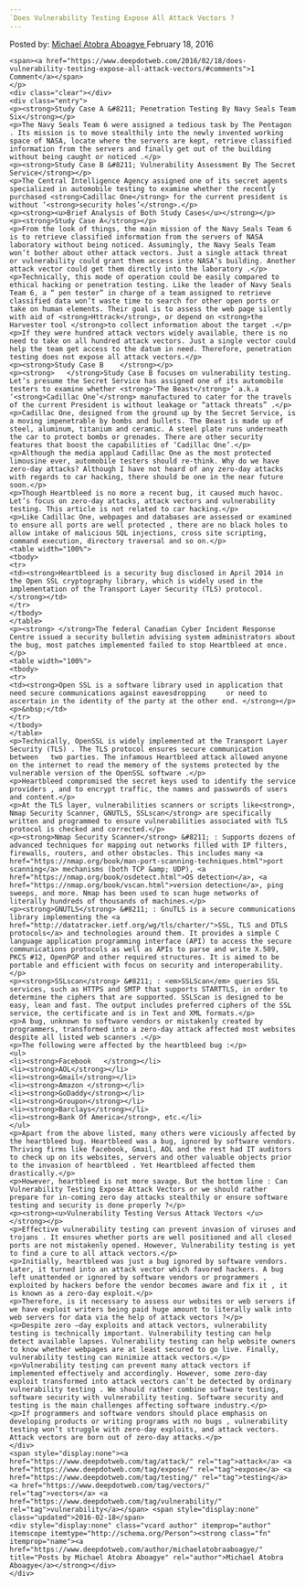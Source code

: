 ```yaml
---
`Does Vulnerability Testing Expose All Attack Vectors ?
---
```

<article class="post-listing post-13268 post type-post status-publish format-standard has-post-thumbnail hentry category-deepdot-news tag-attack tag-expose tag-testing tag-vectors tag-vulnerability">
    <div class="post-inner">
        <span>Posted by: <a href="https://www.deepdotweb.com/author/michaelatobraaboagye/" title="">Michael Atobra Aboagye </a></span>
    <span>February 18, 2016</span>
    
    <span><a href="https://www.deepdotweb.com/2016/02/18/does-vulnerability-testing-expose-all-attack-vectors/#comments">1 Comment</a></span>
    </p>
    <div class="clear"></div>
    <div class="entry">
    <p><strong>Study Case A &#8211; Penetration Testing By Navy Seals Team Six</strong></p>
    <p>The Navy Seals Team 6 were assigned a tedious task by The Pentagon . Its mission is to move stealthily into the newly invented working space of NASA, locate where the servers are kept, retrieve classified information from the servers and finally get out of the building without being caught or noticed .</p>
    <p><strong>Study Case B &#8211; Vulnerability Assessment By The Secret Service</strong></p>
    <p>The Central Intelligence Agency assigned one of its secret agents specialized in automobile testing to examine whether the recently purchased <strong>Cadillac One</strong> for the current president is without ‘<strong>security holes’</strong>.</p>
    <p><strong><u>Brief Analysis of Both Study Cases</u></strong></p>
    <p><strong>Study Case A</strong></p>
    <p>From the look of things, the main mission of the Navy Seals Team 6 is to retrieve classified information from the servers of NASA laboratory without being noticed. Assumingly, the Navy Seals Team won’t bother about other attack vectors. Just a single attack threat or vulnerability could grant them access into NASA’s building. Another attack vector could get them directly into the laboratory .</p>
    <p>Technically, this mode of operation could be easily compared to ethical hacking or penetration testing. Like the leader of Navy Seals Team 6, a “ pen tester” in charge of a team assigned to retrieve classified data won’t waste time to search for other open ports or take on human elements. Their goal is to assess the web page silently with aid of <strong>Httrack</strong>, or depend on <strong>the Harvester tool </strong>to collect information about the target .</p>
    <p>If they were hundred attack vectors widely available, there is no need to take on all hundred attack vectors. Just a single vector could help the team get access to the datum in need. Therefore, penetration testing does not expose all attack vectors.</p>
    <p><strong>Study Case B    </strong></p>
    <p><strong>   </strong>Study Case B focuses on vulnerability testing. Let’s presume the Secret Service has assigned one of its automobile testers to examine whether <strong>‘The Beast</strong>’ a.k.a ‘<strong>Cadillac One’</strong> manufactured to cater for the travels of the current President is without leakage or “attack threats” .</p>
    <p>Cadillac One, designed from the ground up by the Secret Service, is a moving impenetrable by bombs and bullets. The Beast is made up of steel, aluminum, titanium and ceramic. A steel plate runs underneath the car to protect bombs or grenades. There are other security features that boost the capabilities of ‘Cadillac One’.</p>
    <p>Although the media applaud Cadillac One as the most protected limousine ever, automobile testers should re-think. Why do we have zero-day attacks? Although I have not heard of any zero-day attacks with regards to car hacking, there should be one in the near future soon.</p>
    <p>Though Heartbleed is no more a recent bug, it caused much havoc. Let’s focus on zero-day attacks, attack vectors and vulnerability testing. This article is not related to car hacking.</p>
    <p>Like Cadillac One, webpages and databases are assessed or examined to ensure all ports are well protected , there are no black holes to allow intake of malicious SQL injections, cross site scripting, command execution, directory traversal and so on.</p>
    <table width="100%">
    <tbody>
    <tr>
    <td><strong>Heartbleed is a security bug disclosed in April 2014 in the Open SSL cryptography library, which is widely used in the implementation of the Transport Layer Security (TLS) protocol. </strong></td>
    </tr>
    </tbody>
    </table>
    <p><strong> </strong>The federal Canadian Cyber Incident Response Centre issued a security bulletin advising system administrators about the bug, most patches implemented failed to stop Heartbleed at once.</p>
    <table width="100%">
    <tbody>
    <tr>
    <td><strong>Open SSL is a software library used in application that need secure communications against eavesdropping     or need to ascertain in the identity of the party at the other end. </strong></p>
    <p>&nbsp;</td>
    </tr>
    </tbody>
    </table>
    <p>Technically, OpenSSL is widely implemented at the Transport Layer Security (TLS) . The TLS protocol ensures secure communication between   two parties. The infamous Heartbleed attack allowed anyone on the internet to read the memory of the systems protected by the vulnerable version of the OpenSSL software .</p>
    <p>Heartbleed compromised the secret keys used to identify the service providers , and to encrypt traffic, the names and passwords of users and content.</p>
    <p>At the TLS layer, vulnerabilities scanners or scripts like<strong>, Nmap Security Scanner, GNUTLS, SSLscan</strong> are specifically written and programmed to ensure vulnerabilities associated with TLS protocol is checked and corrected.</p>
    <p><strong>Nmap Security Scanner</strong> &#8211; : Supports dozens of advanced techniques for mapping out networks filled with IP filters, firewalls, routers, and other obstacles. This includes many <a href="https://nmap.org/book/man-port-scanning-techniques.html">port scanning</a> mechanisms (both TCP &amp; UDP), <a href="https://nmap.org/book/osdetect.html">OS detection</a>, <a href="https://nmap.org/book/vscan.html">version detection</a>, ping sweeps, and more. Nmap has been used to scan huge networks of literally hundreds of thousands of machines.</p>
    <p><strong>GNUTLS</strong> &#8211; : GnuTLS is a secure communications library implementing the <a href="http://datatracker.ietf.org/wg/tls/charter/">SSL, TLS and DTLS protocols</a> and technologies around them. It provides a simple C language application programming interface (API) to access the secure communications protocols as well as APIs to parse and write X.509, PKCS #12, OpenPGP and other required structures. It is aimed to be portable and efficient with focus on security and interoperability.</p>
    <p><strong>SSLscan</strong> &#8211; : <em>SSLScan</em> queries SSL services, such as HTTPS and SMTP that supports STARTTLS, in order to determine the ciphers that are supported. SSLScan is designed to be easy, lean and fast. The output includes preferred ciphers of the SSL service, the certificate and is in Text and XML formats.</p>
    <p>A bug, unknown to software vendors or mistakenly created by programmers, transformed into a zero-day attack affected most websites despite all listed web scanners .</p>
    <p>The following were affected by the heartbleed bug :</p>
    <ul>
    <li><strong>Facebook   </strong></li>
    <li><strong>AOL</strong></li>
    <li><strong>Gmail</strong></li>
    <li><strong>Amazon </strong></li>
    <li><strong>GoDaddy</strong></li>
    <li><strong>Groupon</strong></li>
    <li><strong>Barclays</strong></li>
    <li><strong>Bank Of America</strong>, etc.</li>
    </ul>
    <p>Apart from the above listed, many others were viciously affected by the heartbleed bug. Heartbleed was a bug, ignored by software vendors. Thriving firms like facebook, Gmail, AOL and the rest had IT auditors to check up on its websites, servers and other valuable objects prior to the invasion of heartbleed . Yet Heartbleed affected them drastically.</p>
    <p>However, heartbleed is not more savage. But the bottom line : Can Vulnerability Testing Expose Attack Vectors or we should rather prepare for in-coming zero day attacks stealthily or ensure software testing and security is done properly ?</p>
    <p><strong><u>Vulnerability Testing Versus Attack Vectors </u></strong></p>
    <p>Effective vulnerability testing can prevent invasion of viruses and trojans . It ensures whether ports are well positioned and all closed ports are not mistakenly opened. However, Vulnerability testing is yet to find a cure to all attack vectors.</p>
    <p>Initially, heartbleed was just a bug ignored by software vendors. Later, it turned into an attack vector which favored hackers. A bug left unattended or ignored by software vendors or programmers , exploited by hackers before the vendor becomes aware and fix it , it is known as a zero-day exploit.</p>
    <p>Therefore, is it necessary to assess our websites or web servers if we have exploit writers being paid huge amount to literally walk into web servers for data via the help of attack vectors ?</p>
    <p>Despite zero –day exploits and attack vectors, vulnerability testing is technically important. Vulnerability testing can help detect available lapses. Vulnerability testing can help website owners to know whether webpages are at least secured to go live. Finally, vulnerability testing can minimize attack vectors.</p>
    <p>Vulnerability testing can prevent many attack vectors if implemented effectively and accordingly. However, some zero-day exploit transformed into attack vectors can’t be detected by ordinary vulnerability testing . We should rather combine software testing, software security with vulnerability testing. Software security and testing is the main challenges affecting software industry.</p>
    <p>If programmers and software vendors should place emphasis on developing products or writing programs with no bugs , vulnerability testing won’t struggle with zero-day exploits, and attack vectors. Attack vectors are born out of zero-day attacks.</p>
    </div>
    <span style="display:none"><a href="https://www.deepdotweb.com/tag/attack/" rel="tag">attack</a> <a href="https://www.deepdotweb.com/tag/expose/" rel="tag">expose</a> <a href="https://www.deepdotweb.com/tag/testing/" rel="tag">testing</a> <a href="https://www.deepdotweb.com/tag/vectors/" rel="tag">vectors</a> <a href="https://www.deepdotweb.com/tag/vulnerability/" rel="tag">vulnerability</a></span> <span style="display:none" class="updated">2016-02-18</span>
    <div style="display:none" class="vcard author" itemprop="author" itemscope itemtype="http://schema.org/Person"><strong class="fn" itemprop="name"><a href="https://www.deepdotweb.com/author/michaelatobraaboagye/" title="Posts by Michael Atobra Aboagye" rel="author">Michael Atobra Aboagye</a></strong></div>
    </div>
</article>

